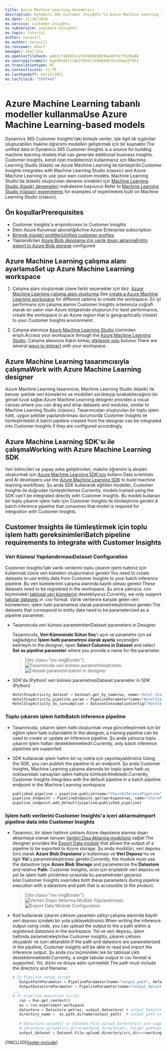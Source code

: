 ```yaml
---
title: Azure Machine Learning denemeleri
description: Dynamics 365 Customer Insights'ta Azure Machine Learning tabanlı modeller kullanın.
ms.date: 11/30/2020
ms.service: customer-insights
ms.subservice: audience-insights
ms.topic: tutorial
author: naravill
ms.author: naravill
ms.reviewer: mhart
manager: shellyha
ms.openlocfilehash: edd2cf488b52cef87b09b90336e48fdc7f470a68
ms.sourcegitcommit: bae40184312ab27b95c140a044875c2daea37951
ms.translationtype: HT
ms.contentlocale: tr-TR
ms.lasthandoff: 03/15/2021
ms.locfileid: "5597443"
---
```

# <a name="use-azure-machine-learning-based-models"></a><span data-ttu-id="1eba8-103">Azure Machine Learning tabanlı modeller kullanma</span><span class="sxs-lookup"><span data-stu-id="1eba8-103">Use Azure Machine Learning-based models</span></span>

<span data-ttu-id="1eba8-104">Dynamics 365 Customer Insights'taki birleşik veriler, işle ilgili ek içgörüler oluşturabilen makine öğrenimi modelleri geliştirmek için bir kaynaktır.</span><span class="sxs-lookup"><span data-stu-id="1eba8-104">The unified data in Dynamics 365 Customer Insights is a source for building machine learning models that can generate additional business insights.</span></span> <span data-ttu-id="1eba8-105">Customer Insights, kendi özel modellerinizi kullanmanız için Machine Learning Studio (klasik) ve Azure Machine Learning ile tümleştirilir.</span><span class="sxs-lookup"><span data-stu-id="1eba8-105">Customer Insights integrates with Machine Learning Studio (classic) and Azure Machine Learning to use your own custom models.</span></span> <span data-ttu-id="1eba8-106">Machine Learning Studio'da (klasik) oluşturulan deneme örnekleri için [Machine Learning Studio (klasik) denemeleri](machine-learning-studio-experiments.md) makalesine başvurun.</span><span class="sxs-lookup"><span data-stu-id="1eba8-106">Refer to [Machine Learning Studio (classic) experiments](machine-learning-studio-experiments.md) for examples of experiments built on Machine Learning Studio (classic).</span></span> 

## <a name="prerequisites"></a><span data-ttu-id="1eba8-107">Ön koşullar</span><span class="sxs-lookup"><span data-stu-id="1eba8-107">Prerequisites</span></span>

- <span data-ttu-id="1eba8-108">Customer Insights'a erişim</span><span class="sxs-lookup"><span data-stu-id="1eba8-108">Access to Customer Insights</span></span>
- <span data-ttu-id="1eba8-109">Etkin Azure Kurumsal aboneliği</span><span class="sxs-lookup"><span data-stu-id="1eba8-109">Active Azure Enterprise subscription</span></span>
- [<span data-ttu-id="1eba8-110">Birleşik müşteri profilleri</span><span class="sxs-lookup"><span data-stu-id="1eba8-110">Unified customer profiles</span></span>](data-unification.md)
- <span data-ttu-id="1eba8-111">Yapılandırılan [Azure Blob depolama için varlık dışarı aktarma](export-azure-blob-storage.md)</span><span class="sxs-lookup"><span data-stu-id="1eba8-111">[Entity export to Azure Blob storage](export-azure-blob-storage.md) configured</span></span>

## <a name="set-up-azure-machine-learning-workspace"></a><span data-ttu-id="1eba8-112">Azure Machine Learning çalışma alanı ayarlama</span><span class="sxs-lookup"><span data-stu-id="1eba8-112">Set up Azure Machine Learning workspace</span></span>

1. <span data-ttu-id="1eba8-113">Çalışma alanı oluşturmak üzere farklı seçenekler için bkz. [Azure Machine Learning çalışma alanı oluşturma](/azure/machine-learning/concept-workspace#-create-a-workspace).</span><span class="sxs-lookup"><span data-stu-id="1eba8-113">See [create a Azure Machine Learning workspace](/azure/machine-learning/concept-workspace#-create-a-workspace) for different options to create the workspace.</span></span> <span data-ttu-id="1eba8-114">En iyi performans için çalışma alanını Customer Insights ortamınıza coğrafi olarak en yakın olan Azure bölgesinde oluşturun.</span><span class="sxs-lookup"><span data-stu-id="1eba8-114">For best performance, create the workspace in an Azure region that is geographically closest to your Customer Insights environment.</span></span>

1. <span data-ttu-id="1eba8-115">Çalışma alanınıza [Azure Machine Learning Studio](https://ml.azure.com/) üzerinden erişin.</span><span class="sxs-lookup"><span data-stu-id="1eba8-115">Access your workspace through the [Azure Machine Learning Studio](https://ml.azure.com/).</span></span> <span data-ttu-id="1eba8-116">Çalışma alanınıza ilişkin birkaç [etkileşim yolu](/azure/machine-learning/concept-workspace#tools-for-workspace-interaction) bulunur.</span><span class="sxs-lookup"><span data-stu-id="1eba8-116">There are several [ways to interact](/azure/machine-learning/concept-workspace#tools-for-workspace-interaction) with your workspace.</span></span>

## <a name="work-with-azure-machine-learning-designer"></a><span data-ttu-id="1eba8-117">Azure Machine Learning tasarımcısıyla çalışma</span><span class="sxs-lookup"><span data-stu-id="1eba8-117">Work with Azure Machine Learning designer</span></span>

<span data-ttu-id="1eba8-118">Azure Machine Learning tasarımcısı, Machine Learning Studio (klasik) ile benzer şekilde veri kümelerini ve modülleri sürükleyip bırakabileceğiniz bir görsel tuval sağlar.</span><span class="sxs-lookup"><span data-stu-id="1eba8-118">Azure Machine Learning designer provides a visual canvas where you can drag and drop datasets and modules, similar to Machine Learning Studio (classic).</span></span> <span data-ttu-id="1eba8-119">Tasarımcıdan oluşturulan bir toplu işlem hattı, uygun şekilde yapılandırılması durumunda Customer Insights ile tümleştirilebilir.</span><span class="sxs-lookup"><span data-stu-id="1eba8-119">A batch pipeline created from the designer can be integrated into Customer Insights if they are configured accordingly.</span></span> 
   
## <a name="working-with-azure-machine-learning-sdk"></a><span data-ttu-id="1eba8-120">Azure Machine Learning SDK'sı ile çalışma</span><span class="sxs-lookup"><span data-stu-id="1eba8-120">Working with Azure Machine Learning SDK</span></span>

<span data-ttu-id="1eba8-121">Veri bilimcileri ve yapay zeka geliştiricileri, makine öğrenimi iş akışları oluşturmak için [Azure Machine Learning SDK'sını](/python/api/overview/azure/ml/?preserve-view=true&view=azure-ml-py) kullanır.</span><span class="sxs-lookup"><span data-stu-id="1eba8-121">Data scientists and AI developers use the [Azure Machine Learning SDK](/python/api/overview/azure/ml/?preserve-view=true&view=azure-ml-py) to build machine learning workflows.</span></span> <span data-ttu-id="1eba8-122">Şu anda SDK kullanarak eğitilen modeller, Customer Insights ile doğrudan tümleştirilemez.</span><span class="sxs-lookup"><span data-stu-id="1eba8-122">Currently, models trained using the SDK can't be integrated directly with Customer Insights.</span></span> <span data-ttu-id="1eba8-123">Bu modeli kullanan bir toplu çıkarım işlem hattı için Customer Insights ile tümleştirme gerekir.</span><span class="sxs-lookup"><span data-stu-id="1eba8-123">A batch inference pipeline that consumes that model is required for integration with Customer Insights.</span></span>

## <a name="batch-pipeline-requirements-to-integrate-with-customer-insights"></a><span data-ttu-id="1eba8-124">Customer Insights ile tümleştirmek için toplu işlem hattı gereksinimleri</span><span class="sxs-lookup"><span data-stu-id="1eba8-124">Batch pipeline requirements to integrate with Customer Insights</span></span>

### <a name="dataset-configuration"></a><span data-ttu-id="1eba8-125">Veri Kümesi Yapılandırması</span><span class="sxs-lookup"><span data-stu-id="1eba8-125">Dataset Configuration</span></span>

<span data-ttu-id="1eba8-126">Customer Insights'taki varlık verilerini toplu çıkarım işlem hattınız için kullanmak üzere veri kümeleri oluşturmanız gerekir.</span><span class="sxs-lookup"><span data-stu-id="1eba8-126">You need to create datasets to use entity data from Customer Insights to your batch inference pipeline.</span></span> <span data-ttu-id="1eba8-127">Bu veri kümelerinin çalışma alanında kayıtlı olması gerekir.</span><span class="sxs-lookup"><span data-stu-id="1eba8-127">These datasets need to be registered in the workspace.</span></span> <span data-ttu-id="1eba8-128">Şu anca yalnızca .csv biçimindeki [tablosal veri kümelerini](/azure/machine-learning/how-to-create-register-datasets#tabulardataset) destekliyoruz.</span><span class="sxs-lookup"><span data-stu-id="1eba8-128">Currently, we only support [tabular datasets](/azure/machine-learning/how-to-create-register-datasets#tabulardataset) in .csv format.</span></span> <span data-ttu-id="1eba8-129">Varlık verilerine karşılık gelen veri kümelerinin, işlem hattı parametresi olarak parametreleştirilmesi gerekir.</span><span class="sxs-lookup"><span data-stu-id="1eba8-129">The datasets that correspond to entity data need to be parameterized as a pipeline parameter.</span></span>
   
* <span data-ttu-id="1eba8-130">Tasarımcıda veri kümesi parametreleri</span><span class="sxs-lookup"><span data-stu-id="1eba8-130">Dataset parameters in Designer</span></span>
   
     <span data-ttu-id="1eba8-131">Tasarımcıda, **Veri Kümesinde Sütun Seç**'i açın ve parametre için ad sağladığınız **İşlem hattı parametresi olarak ayarla** seçeneğini belirleyin.</span><span class="sxs-lookup"><span data-stu-id="1eba8-131">In the designer, open **Select Columns in Dataset** and select **Set as pipeline parameter** where you provide a name for the parameter.</span></span>

     > [!div class="mx-imgBorder"]
     > <span data-ttu-id="1eba8-132">![Tasarımcıda veri kümesi parametreleştirmesi](media/intelligence-designer-dataset-parameters.png "Tasarımcıda veri kümesi parametreleştirmesi")</span><span class="sxs-lookup"><span data-stu-id="1eba8-132">![Dataset parameterization in designer](media/intelligence-designer-dataset-parameters.png "Dataset parameterization in designer")</span></span>
   
* <span data-ttu-id="1eba8-133">SDK'da (Python) veri kümesi parametresi</span><span class="sxs-lookup"><span data-stu-id="1eba8-133">Dataset parameter in SDK (Python)</span></span>
   
   ```python
   HotelStayActivity_dataset = Dataset.get_by_name(ws, name='Hotel Stay Activity Data')
   HotelStayActivity_pipeline_param = PipelineParameter(name="HotelStayActivity_pipeline_param", default_value=HotelStayActivity_dataset)
   HotelStayActivity_ds_consumption = DatasetConsumptionConfig("HotelStayActivity_dataset", HotelStayActivity_pipeline_param)
   ```

### <a name="batch-inference-pipeline"></a><span data-ttu-id="1eba8-134">Toplu çıkarım işlem hattı</span><span class="sxs-lookup"><span data-stu-id="1eba8-134">Batch inference pipeline</span></span>
  
* <span data-ttu-id="1eba8-135">Tasarımcıda, çıkarım işlem hattı oluşturmak veya güncelleştirmek için bir eğitim işlem hattı kullanılabilir.</span><span class="sxs-lookup"><span data-stu-id="1eba8-135">In the designer, a training pipeline can be used to create or update an inference pipeline.</span></span> <span data-ttu-id="1eba8-136">Şu anda yalnızca toplu çıkarım işlem hatları desteklenmektedir.</span><span class="sxs-lookup"><span data-stu-id="1eba8-136">Currently, only batch inference pipelines are supported.</span></span>

* <span data-ttu-id="1eba8-137">SDK kullanarak işlem hattını bir uç nokta için yayımlayabilirsiniz.</span><span class="sxs-lookup"><span data-stu-id="1eba8-137">Using the SDK, you can publish the pipeline to an endpoint.</span></span> <span data-ttu-id="1eba8-138">Şu anda Customer Insights, Machine Learning çalışma alanında bir toplu işlem hattı uç noktasındaki varsayılan işlem hattıyla tümleştirilmektedir.</span><span class="sxs-lookup"><span data-stu-id="1eba8-138">Currently, Customer Insights integrates with the default pipeline in a batch pipeline endpoint in the Machine Learning workspace.</span></span>
   
   ```python
   published_pipeline = pipeline.publish(name="ChurnInferencePipeline", description="Published Churn Inference pipeline")
   pipeline_endpoint = PipelineEndpoint.get(workspace=ws, name="ChurnPipelineEndpoint") 
   pipeline_endpoint.add_default(pipeline=published_pipeline)
   ```

### <a name="import-pipeline-data-into-customer-insights"></a><span data-ttu-id="1eba8-139">İşlem hattı verilerini Customer Insights'a içeri aktarma</span><span class="sxs-lookup"><span data-stu-id="1eba8-139">Import pipeline data into Customer Insights</span></span>

* <span data-ttu-id="1eba8-140">Tasarımcı, bir işlem hattının çıktısını Azure depolama alanına dışarı aktarmaya olanak tanıyan [Verileri Dışa Aktarma modülünü](/azure/machine-learning/algorithm-module-reference/export-data) sağlar.</span><span class="sxs-lookup"><span data-stu-id="1eba8-140">The designer provides the [Export Data module](/azure/machine-learning/algorithm-module-reference/export-data) that allows the output of a pipeline to be exported to Azure storage.</span></span> <span data-ttu-id="1eba8-141">Şu anda modülün, veri deposu türü olarak **Azure Blob Depolama**'yı kullanması ve **Veri Deposu**'nu ve ilgili **Yol**'u parametreleştirmesi gerekir.</span><span class="sxs-lookup"><span data-stu-id="1eba8-141">Currently, the module must use the datastore type **Azure Blob Storage** and parameterize the **Datastore** and relative **Path**.</span></span> <span data-ttu-id="1eba8-142">Customer Insights, ürün için erişilebilir veri deposu ve yol ile işlem hattı yürütmesi sırasında bu parametreleri geçersiz kılar.</span><span class="sxs-lookup"><span data-stu-id="1eba8-142">Customer Insights overrides both these parameters during pipeline execution with a datastore and path that is accessible to the product.</span></span>
   > [!div class="mx-imgBorder"]
   > <span data-ttu-id="1eba8-143">![Verileri Dışarı Aktarma Modülü Yapılandırması](media/intelligence-designer-importdata.png "Verileri Dışarı Aktarma Modülü Yapılandırması")</span><span class="sxs-lookup"><span data-stu-id="1eba8-143">![Export Data Module Configuration](media/intelligence-designer-importdata.png "Export Data Module Configuration")</span></span>
   
* <span data-ttu-id="1eba8-144">Kod kullanarak çıkarım çıktısını yazarken çıktıyı çalışma alanında *kayıtlı veri deposu* içindeki bir yola yükleyebilirsiniz.</span><span class="sxs-lookup"><span data-stu-id="1eba8-144">When writing the inference output using code, you can upload the output to the a path within a *registered datastore* in the workspace.</span></span> <span data-ttu-id="1eba8-145">Yol ve veri deposu, işlem hattında parametreleştirilse Customer insights, çıkarım çıktısını okuyabilir ve içeri aktarabilir.</span><span class="sxs-lookup"><span data-stu-id="1eba8-145">If the path and datastore are parameterized in the pipeline, Customer insights will be able to read and import the inference output.</span></span> <span data-ttu-id="1eba8-146">Şu anda csv biçimindeki tek bir tablosal çıktı desteklenmektedir.</span><span class="sxs-lookup"><span data-stu-id="1eba8-146">Currently, a single tabular output in csv format is supported.</span></span> <span data-ttu-id="1eba8-147">Yol, dizini ve dosya adını içermelidir.</span><span class="sxs-lookup"><span data-stu-id="1eba8-147">The path must include the directory and filename.</span></span>

   ```python
   # In Pipeline setup script
      OutputPathParameter = PipelineParameter(name="output_path", default_value="HotelChurnOutput/HotelChurnOutput.csv")
      OutputDatastoreParameter = PipelineParameter(name="output_datastore", default_value="workspaceblobstore")
   ...
   # In pipeline execution script
      run = Run.get_context()
      ws = run.experiment.workspace
      datastore = Datastore.get(ws, output_datastore) # output_datastore is parameterized
      directory_name =  os.path.dirname(output_path)  # output_path is parameterized.
      
      # Datastore.upload() or Dataset.File.upload_directory() are supported methods to uplaod the data
      # datastore.upload(src_dir=<<working directory>>, target_path=directory_name, overwrite=False, show_progress=True)
      output_dataset = Dataset.File.upload_directory(src_dir=<<working directory>>, target = (datastore, directory_name)) # Remove trailing "/" from directory_name
   ```


[!INCLUDE[footer-include](../includes/footer-banner.md)]
